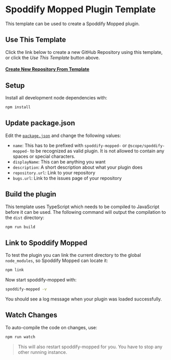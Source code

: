 # Spoddify Mopped Plugin Template

This template can be used to create a Spoddify Mopped plugin.

## Use This Template

Click the link below to create a new GitHub Repository using this template, or click the _Use This Template_ button above.

#### [Create New Repository From Template](https://github.com/spoddify-mopped/spoddify-mopped-plugin-template/generate)

## Setup

Install all development node dependencies with:

```bash
npm install
```

## Update package.json

Edit the [`package.json`](package.json) and change the following values:

- `name`: This has to be prefixed with `spoddify-mopped-` or `@scope/spoddify-mopped-` to be recognized as valid plugin. It is not allowed to contain any spaces or special characters.
- `displayName`: This can be anything you want
- `description`: A short description about what your plugin does
- `repository.url`: Link to your repository
- `bugs.url`: Link to the issues page of your repository

## Build the plugin

This template uses TypeScript which needs to be compiled to JavaScript before it can be used. The following command will output the compilation to the `dist` directory:

```bash
npm run build
```

## Link to Spoddify Mopped

To test the plugin you can link the current directory to the global `node_modules`, so Spoddify Mopped can locate it:

```bash
npm link
```

Now start spoddify-mopped with:

```bash
spoddify-mopped -v
```

You should see a log message when your plugin was loaded successfully.

## Watch Changes

To auto-compile the code on changes, use:

```bash
npm run watch
```

> This will also restart spoddify-mopped for you. You have to stop any other running instance.
